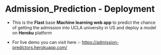 # Admission_Prediction - Deployment

* This is the **Flast** base **Machine learning web app** to predict the chance of getting the admission into UCLA university in US and
deploy a model on **Heroku** platform

* For live demo you can visit here :- https://admission-predictors.herokuapp.com/

